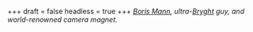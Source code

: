 
+++
draft = false
headless = true
+++
_[Boris Mann](http://www.bmannconsulting.com/), ultra-[Bryght](http://bryght.com/) guy, and world-renowned camera magnet._
